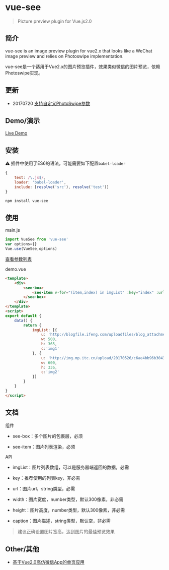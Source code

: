 # vue-see
> Picture preview plugin for Vue.js2.0

## 简介
vue-see is an image preview plugin for vue2.x that looks like a WeChat image preview and relies on Photoswipe implementation.

vue-see是一个适用于Vue2.x的图片预览插件，效果类似微信的图片预览，依赖Photoswipe实现。
## 更新
- 20170720 [支持自定义PhotoSwipe参数](https://github.com/zhaohaodang/vue-see/releases/tag/1.2.0)
## Demo/演示
[Live Demo](https://zhaohaodang.github.io/demo/vue-see/#/)
## 安装

⚠️ 插件中使用了ES6的语法，可能需要如下配置`babel-loader`

```javascript
{
    test: /\.js$/,
    loader: 'babel-loader',
    include: [resolve('src'), resolve('test')]
}
```

```bash
npm install vue-see
```
## 使用
main.js
```javascript
import VueSee from 'vue-see'
var options={}
Vue.use(VueSee,options)
```
[查看参数列表](http://photoswipe.com/documentation/options.html)

demo.vue
```html
<template>
    <div>
        <see-box>
            <see-item v-for="(item,index) in imgList" :key="index" :url="item.u" :width="item.w" :height="item.h" :caption="item.c"></see-item>
        </see-box>
    </div>
</template>
<script>
export default {
    data() {
        return {
            imgList: [{
                u: 'http://blogfile.ifeng.com/uploadfiles/blog_attachment/1308/75/10103075_13773099904967.jpg',
                w: 500,
                h: 365,
                c:'img1'
            }, {
                u: 'http://img.mp.itc.cn/upload/20170526/c6ae4bb96b3043be9d45fa5402a7f96c_th.jpg',
                w: 600,
                h: 336,
                c:'img2'
            }]
        }
    }
}
</script>
```
## 文档
组件

* see-box：多个图片的包裹层，必须

* see-item：图片列表渲染，必须

API

* imgList：图片列表数组，可以是服务器端返回的数据，必需
  
* key：推荐使用的列表key，非必需
  
* url：图片url，string类型，必需
  
* width：图片宽度，number类型，默认300像素，非必需
  
* height：图片高度，number类型，默认300像素，非必需
  
* caption：图片描述，string类型，默认空，非必需
  
> 建议正确设置图片宽高，达到图片的最佳预览效果

## Other/其他

* [基于Vue2.0高仿微信App的单页应用](https://github.com/zhaohaodang/vue-WeChat)


